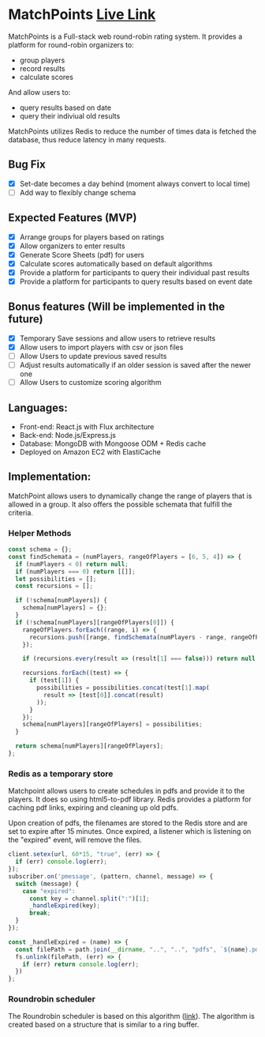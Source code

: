 # MatchPoints [Live Link](https://matchpoints.org)
MatchPoints is a Full-stack web round-robin rating system. It provides a platform for round-robin organizers to:
* group players
* record results
* calculate scores

And allow users to:
* query results based on date
* query their indiviual old results

MatchPoints utilizes Redis to reduce the number of times data is fetched the database, thus reduce latency in many requests.

## Bug Fix
 - [x] Set-date becomes a day behind (moment always convert to local time)
 - [ ] Add way to flexibly change schema

## Expected Features (MVP)
 - [x] Arrange groups for players based on ratings
 - [x] Allow organizers to enter results
 - [x] Generate Score Sheets (pdf) for users
 - [x] Calculate scores automatically based on default algorithms
 - [x] Provide a platform for participants to query their individual past results
 - [x] Provide a platform for participants to query results based on event date

## Bonus features (Will be implemented in the future)
 - [x] Temporary Save sessions and allow users to retrieve results
 - [x] Allow users to import players with csv or json files
 - [ ] Allow Users to update previous saved results
 - [ ] Adjust results automatically if an older session is saved after the newer one
 - [ ] Allow Users to customize scoring algorithm

## Languages:
 - Front-end: React.js with Flux architecture
 - Back-end: Node.js/Express.js
 - Database: MongoDB with Mongoose ODM + Redis cache
 - Deployed on Amazon EC2 with ElastiCache

## Implementation:
MatchPoint allows users to dynamically change the range of players that is allowed in a group. It also offers the possible schemata that fulfill the criteria.

### Helper Methods
```javascript
const schema = {};
const findSchemata = (numPlayers, rangeOfPlayers = [6, 5, 4]) => {
  if (numPlayers < 0) return null;
  if (numPlayers === 0) return [[]];
  let possibilities = [];
  const recursions = [];

  if (!schema[numPlayers]) {
    schema[numPlayers] = {};
  }
  if (!schema[numPlayers][rangeOfPlayers[0]]) {
    rangeOfPlayers.forEach((range, i) => {
      recursions.push([range, findSchemata(numPlayers - range, rangeOfPlayers.slice(i))]);
    });

    if (recursions.every(result => (result[1] === false))) return null;

    recursions.forEach((test) => {
      if (test[1]) {
        possibilities = possibilities.concat(test[1].map(
          result => [test[0]].concat(result)
        ));
      }
    });
    schema[numPlayers][rangeOfPlayers] = possibilities;
  }

  return schema[numPlayers][rangeOfPlayers];
};
```

### Redis as a temporary store
Matchpoint allows users to create schedules in pdfs and provide it to the players. It does so using html5-to-pdf library. Redis provides a platform for caching pdf links, expiring and cleaning up old pdfs.

Upon creation of pdfs, the filenames are stored to the Redis store and are set to expire after 15 minutes. Once expired, a listener which is listening on the "expired" event, will remove the files.

```js
client.setex(url, 60*15, "true", (err) => {
  if (err) console.log(err);
});
subscriber.on('pmessage', (pattern, channel, message) => {
  switch (message) {
    case "expired":
      const key = channel.split(":")[1];
      _handleExpired(key);
      break;
  }
});

const _handleExpired = (name) => {
  const filePath = path.join(__dirname, "..", "..", "pdfs", `${name}.pdf`);
  fs.unlink(filePath, (err) => {
    if (err) return console.log(err);
  })
};
```

### Roundrobin scheduler
The Roundrobin scheduler is based on this algorithm ([link](http://stackoverflow.com/a/6649732)). The algorithm is created based on a structure that is similar to a ring buffer.


